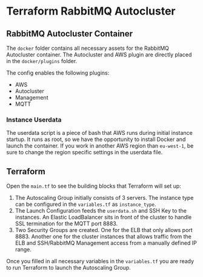 Terraform RabbitMQ Autocluster
==============================

RabbitMQ Autocluster Container
------------------------------

The `docker` folder contains all necessary assets for the RabbitMQ Autocluster container. The Autocluster and AWS plugin are directly placed in the `docker/plugins` folder.

The config enables the following plugins:

* AWS
* Autocluster
* Management
* MQTT

### Instance Userdata
The userdata script is a piece of bash that AWS runs during initial instance startup. It runs as root, so we have the opportunity to install Docker and launch the container. If you work in another AWS region than `eu-west-1`, be sure to change the region specific settings in the userdata file.


Terraform
---------

Open the `main.tf` to see the building blocks that Terraform will set up:

1. The Autoscaling Group initially consists of 3 servers. The instance type can be configured in the `variables.tf` as `instance_type`.
2. The Launch Configuration feeds the `userdata.sh` and SSH Key to the instances. An Elastic LoadBalancer sits in front of the cluster to handle SSL termination for the MQTT port 8883.
3. Two Security Groups are created. One for the ELB that only allows port 8883. Another one for the cluster instances that allows traffic from the ELB and SSH/RabbitMQ Management access from a manually defined IP range.

Once you filled in all necessary variables in the `variables.tf` you are ready to run Terraform to launch the Autoscaling Group.



